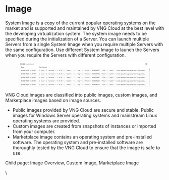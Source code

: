 # Image

System Image is a copy of the current popular operating systems on the market and is supported and maintained by VNG Cloud at the best level with the developing virtualization system. The system image needs to be specified during the initialization of a Server. You can launch multiple Servers from a single System Image when you require multiple Servers with the same configuration. Use different System Image to launch the Servers when you require the Servers with different configuration.

<figure><img src="../../.gitbook/assets/image (73) (1).png" alt=""><figcaption></figcaption></figure>

VNG Cloud images are classified into public images, custom images, and Marketplace images based on image sources.

* Public images provided by VNG Cloud are secure and stable. Public images for Windows Server operating systems and mainstream Linux operating systems are provided.
* Custom images are created from snapshots of instances or imported from your computer.
* Marketplace image contains an operating system and pre-installed software. The operating system and pre-installed software are thoroughly tested by the VNG Cloud to ensure that the image is safe to use.

Child page: Image Overview, Custom Image, Marketplace Image

\
